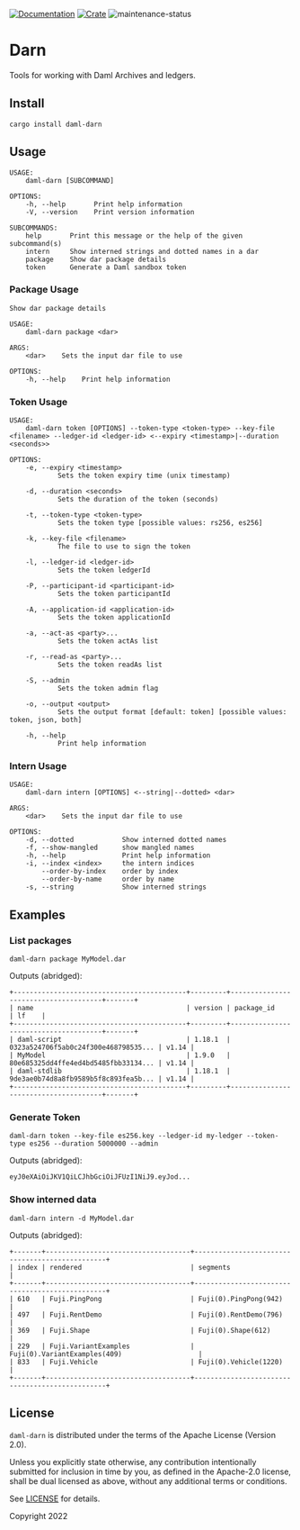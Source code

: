 [![Documentation](https://docs.rs/daml-darn/badge.svg)](https://docs.rs/daml-darn)
[![Crate](https://img.shields.io/crates/v/daml-darn.svg)](https://crates.io/crates/daml-darn)
![maintenance-status](https://img.shields.io/badge/maintenance-experimental-blue.svg)

# Darn

Tools for working with Daml Archives and ledgers.

## Install

```shell
cargo install daml-darn
```

## Usage

```shell
USAGE:
    daml-darn [SUBCOMMAND]

OPTIONS:
    -h, --help       Print help information
    -V, --version    Print version information

SUBCOMMANDS:
    help       Print this message or the help of the given subcommand(s)
    intern     Show interned strings and dotted names in a dar
    package    Show dar package details
    token      Generate a Daml sandbox token
```

### Package Usage 

```shell
Show dar package details

USAGE:
    daml-darn package <dar>

ARGS:
    <dar>    Sets the input dar file to use

OPTIONS:
    -h, --help    Print help information
```

### Token Usage

```shell
USAGE:
    daml-darn token [OPTIONS] --token-type <token-type> --key-file <filename> --ledger-id <ledger-id> <--expiry <timestamp>|--duration <seconds>>

OPTIONS:
    -e, --expiry <timestamp>
            Sets the token expiry time (unix timestamp)

    -d, --duration <seconds>
            Sets the duration of the token (seconds)

    -t, --token-type <token-type>
            Sets the token type [possible values: rs256, es256]

    -k, --key-file <filename>
            The file to use to sign the token

    -l, --ledger-id <ledger-id>
            Sets the token ledgerId

    -P, --participant-id <participant-id>
            Sets the token participantId

    -A, --application-id <application-id>
            Sets the token applicationId

    -a, --act-as <party>...
            Sets the token actAs list

    -r, --read-as <party>...
            Sets the token readAs list

    -S, --admin
            Sets the token admin flag

    -o, --output <output>
            Sets the output format [default: token] [possible values: token, json, both]

    -h, --help
            Print help information
```

### Intern Usage

```shell
USAGE:
    daml-darn intern [OPTIONS] <--string|--dotted> <dar>

ARGS:
    <dar>    Sets the input dar file to use

OPTIONS:
    -d, --dotted            Show interned dotted names
    -f, --show-mangled      show mangled names
    -h, --help              Print help information
    -i, --index <index>     the intern indices
        --order-by-index    order by index
        --order-by-name     order by name
    -s, --string            Show interned strings
```

## Examples

### List packages

```shell
daml-darn package MyModel.dar
```

Outputs (abridged):

```
+-------------------------------------------+---------+--------------------------------------+-------+
| name                                      | version | package_id                           | lf    |
+-------------------------------------------+---------+--------------------------------------+-------+
| daml-script                               | 1.18.1  | 0323a524706f5ab0c24f300e468798535... | v1.14 |
| MyModel                                   | 1.9.0   | 80e685325dd4ffe4ed4bd5485fbb33134... | v1.14 |
| daml-stdlib                               | 1.18.1  | 9de3ae0b74d8a8fb9589b5f8c893fea5b... | v1.14 |
+-------------------------------------------+---------+--------------------------------------+-------+
```

### Generate Token

```shell
daml-darn token --key-file es256.key --ledger-id my-ledger --token-type es256 --duration 5000000 --admin
```

Outputs (abridged):

```
eyJ0eXAiOiJKV1QiLCJhbGciOiJFUzI1NiJ9.eyJod...
```

### Show interned data

```shell
daml-darn intern -d MyModel.dar
```

Outputs (abridged):

```
+-------+------------------------------------+------------------------------------------------+
| index | rendered                           | segments                                       |
+-------+------------------------------------+------------------------------------------------+
| 610   | Fuji.PingPong                      | Fuji(0).PingPong(942)                          |
| 497   | Fuji.RentDemo                      | Fuji(0).RentDemo(796)                          |
| 369   | Fuji.Shape                         | Fuji(0).Shape(612)                             |
| 229   | Fuji.VariantExamples               | Fuji(0).VariantExamples(409)                   |
| 833   | Fuji.Vehicle                       | Fuji(0).Vehicle(1220)                          |
+-------+------------------------------------+------------------------------------------------+
```

## License

`daml-darn` is distributed under the terms of the Apache License (Version 2.0).

Unless you explicitly state otherwise, any contribution intentionally submitted for inclusion in time by you, as defined
in the Apache-2.0 license, shall be dual licensed as above, without any additional terms or conditions.

See [LICENSE](LICENSE) for details.

Copyright 2022